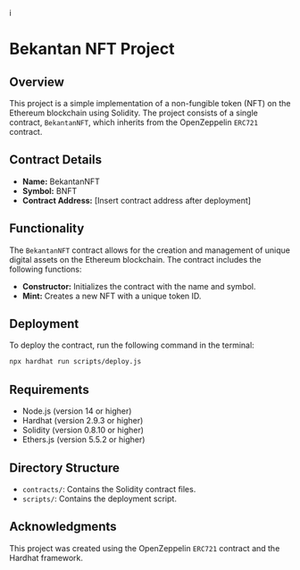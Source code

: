 i

# **Bekantan NFT Project**

## **Overview**

This project is a simple implementation of a non-fungible token (NFT) on the Ethereum blockchain using Solidity. The project consists of a single contract, `BekantanNFT`, which inherits from the OpenZeppelin `ERC721` contract.

## **Contract Details**

- **Name:** BekantanNFT
- **Symbol:** BNFT
- **Contract Address:** [Insert contract address after deployment]

## **Functionality**

The `BekantanNFT` contract allows for the creation and management of unique digital assets on the Ethereum blockchain. The contract includes the following functions:

- **Constructor:** Initializes the contract with the name and symbol.
- **Mint:** Creates a new NFT with a unique token ID.

## **Deployment**

To deploy the contract, run the following command in the terminal:

```bash
npx hardhat run scripts/deploy.js
```

## **Requirements**

- Node.js (version 14 or higher)
- Hardhat (version 2.9.3 or higher)
- Solidity (version 0.8.10 or higher)
- Ethers.js (version 5.5.2 or higher)

## **Directory Structure**

- `contracts/`: Contains the Solidity contract files.
- `scripts/`: Contains the deployment script.

## **Acknowledgments**

This project was created using the OpenZeppelin `ERC721` contract and the Hardhat framework.
